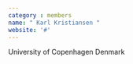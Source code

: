 ```yaml
---
category : members
name: " Karl Kristiansen " 
website: '#'
---
```

University of Copenhagen
Denmark

